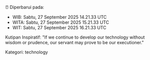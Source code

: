 ⏰ Diperbarui pada:
- WIB: Sabtu, 27 September 2025 14.21.33 UTC
- WITA: Sabtu, 27 September 2025 15.21.33 UTC
- WIT: Sabtu, 27 September 2025 16.21.33 UTC

Kutipan Inspiratif:
"If we continue to develop our technology without wisdom or prudence, our servant may prove to be our executioner."


Kategori: technology

